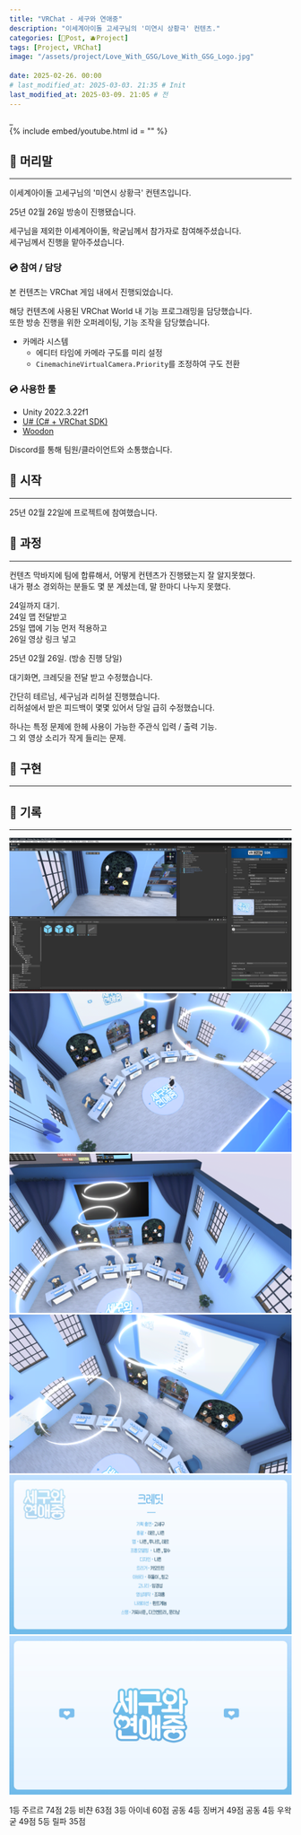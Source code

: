 ```yaml
---
title: "VRChat - 세구와 연애중"
description: "이세계아이돌 고세구님의 '미연시 상황극' 컨텐츠."
categories: [📀Post, 🫐Project]
tags: [Project, VRChat]
image: "/assets/project/Love_With_GSG/Love_With_GSG_Logo.jpg"

date: 2025-02-26. 00:00
# last_modified_at: 2025-03-03. 21:35 # Init
last_modified_at: 2025-03-09. 21:05 # 전
---
```


_  
{% include embed/youtube.html id = "" %}

## 📀 머리말

---

이세계아이돌 고세구님의 '미연시 상황극' 컨텐츠입니다.  

25년 02월 26일 방송이 진행됐습니다.  

세구님을 제외한 이세계아이돌, 왁굳님께서 참가자로 참여해주셨습니다.  
세구님께서 진행을 맡아주셨습니다.  

### 💿 참여 / 담당

본 컨텐츠는 VRChat 게임 내에서 진행되었습니다.  

해당 컨텐츠에 사용된 VRChat World 내 기능 프로그래밍을 담당했습니다.  
또한 방송 진행을 위한 오퍼레이팅, 기능 조작을 담당했습니다.  

- 카메라 시스템
  - 에디터 타임에 카메라 구도를 미리 설정
  - `CinemachineVirtualCamera.Priority`를 조정하여 구도 전환

### 💿 사용한 툴

- Unity 2022.3.22f1
- [U# (C# + VRChat SDK)](https://udonsharp.docs.vrchat.com/)
- [Woodon](https://github.com/wrchat/Woodon)

Discord를 통해 팀원/클라이언트와 소통했습니다.  

## 📀 시작

---

25년 02월 22일에 프로젝트에 참여했습니다.  

## 📀 과정

---

컨텐츠 막바지에 팀에 합류해서, 어떻게 컨텐츠가 진행됐는지 잘 알지못했다.  
내가 평소 경외하는 분들도 몇 분 계셨는데, 말 한마디 나누지 못했다.  

24일까지 대기.  
24일 맵 전달받고  
25일 맵에 기능 먼저 적용하고  
26일 영상 링크 넣고  

25년 02월 26일. (방송 진행 당일)  

대기화면, 크레딧을 전달 받고 수정했습니다.  

간단히 테르님, 세구님과 리허설 진행했습니다.  
리허설에서 받은 피드백이 몇몇 있어서 당일 급히 수정했습니다.  

하나는 특정 문제에 한헤 사용이 가능한 주관식 입력 / 출력 기능.  
그 외 영상 소리가 작게 들리는 문제.  

## 📀 구현

---

## 📀 기록

---

![250225_232713](/assets/project/Love_With_GSG/250225_232713.png)
![250226_210212](/assets/project/Love_With_GSG/250226_210212.png)
![250226_212007](/assets/project/Love_With_GSG/250226_212007.png)
![250226_231251](/assets/project/Love_With_GSG/250226_231251.png)
![Love_With_GSG_Credit](/assets/project/Love_With_GSG/Love_With_GSG_Credit.jpg)
![Love_With_GSG_Logo](/assets/project/Love_With_GSG/Love_With_GSG_Logo.jpg)

1등 주르르 74점
2등 비챤 63점
3등 아이네 60점
공동 4등 징버거 49점
공동 4등 우왁굳 49점
5등 릴파 35점
